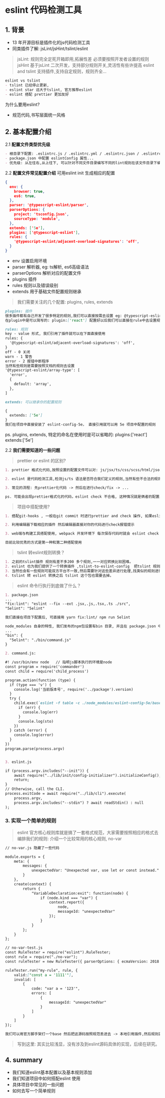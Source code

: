 # eslint 代码检测工具

## 1. 背景

- 13 年开源目标是插件化的js代码检测工具
- 同类插件了解: jsLint/jsHint/tslint/eslint

> jsLint: 规则完全定死开箱即用,拓展性差 必须要按照开发者设置的规则
> jsHint 基于jsLint 二次开发，支持部分规则开关,灵活性有些许提高
> eslint and tslint 支持插件,支持自定规则，规则齐全...

```md
eslint vs tslint
- tslint 已经停止更新,
- eslint star 远大于tslint, 官方推荐eslint 
- eslint 搭配 prettier 更加友好
```

为什么要用eslint?

- 规范代码,书写层面统一风格

## 2. 基本配置介绍

2.1 **配置文件类型优先级**

```md
- 根目录下配置: .eslintrc.js / .eslintrc.yml / .eslintrc.json / .eslintrc
- package.json 中配置 eslintConfig 属性...
- 优先级: 从左往右,从上往下, 可以针对不同文件目录编写不同的lint规则在该文件目录下编写自己的规则（root: true）, 规则存在的意义针对一个项目而言应该是统一的 
```

2.2 **配置文件常见配置介绍**
可用eslint init 生成相应的配置

``` json
{
  env: {
    browser: true,
    es6: true, 
  },
  parser: '@typescript-eslint/parser',
  parserOptions: {
    project: 'tsconfig.json',
    sourceType: 'module',
  },
  extends: ['5e'],
  plugins: ['@typescript-eslint'],
  rules: {
    '@typescript-eslint/adjacent-overload-signatures': 'off',
  }
}
```

- env               设置启用环境
- parser            解析器, eg: ts解析, es6高级语法
- parserOptions     解析对应的配置文件
- plugins           插件
- rules             规则以及错误级别
- extends           用于基础文件配置规则继承

> 我们需要关注的几个配置: plugins, rules, extends

```md
plugins: 插件 
很多插件都有自己开发了很多特定的规则,我们可以直接按需去设置 eg: @typescript-eslint / eslint-plugin-react
在plugin中是可以简写的: plugin:['react'] 配置好以后我们可以直接在rule中去设置规则以及规则级别
```

```md
rules: 规则 
key - value 形式, 我们引用了插件就可以在下面直接使用
rules: {
  '@typescript-eslint/adjacent-overload-signatures': 'off',
}
off - 0 关闭
warn - 1 警告
error - 2 报错中断程序
当然有些规则是需要按照文档的规则去设置
'@typescript-eslint/array-type': [
  'error',
  {
    default: 'array',
  },
]
```

```md
extends: 可以继承你的配置规则

{
  extends: ['5e']
}
我们在项目中直接安装了 eslint-config-5e， 直接引用就可以用 5e 项目中配置的规则

```

ps. plugins, extends, 特定的命名在使用时是可以省略的: plugins:['react']   extends:['5e']

2.2 **我们需要知道的一些问题**

> prettier or eslint 的区别?

```md
1. prettier 格式化代码,按照设置的配置文件可以对: js/jsx/ts/css/scss/html/json/markdowm/yaml ... 我们一般用这个插件对我们的js/ts按照配置去格式化,他的侧重点是格式化。

2. eslint 是代码检测工具,检测js/ts 语法是否符合我们定义的规则,当然有些不合法的规则 eslint是可以有修复功能(fix) 他的侧重点是check code or fix,（虽然eslint 是具有fix 功能但是也一些规则他是修复不了的）

3. 常见的流程: 先prettier化代码 -> 然后在进行check/fix -> ...

ps. 可能会出现prettier格式化的代码，eslint check 不合格, 这种情况就是俩者的配置出现了冲突 一般情况下我们添加 prettier/eslint 需要去check 俩者是否出现了小冲突。 
```

> 项目中搭配使用?

```md
1. 搭配git-hooks , 一般在git commit 时进行prettier and check 操作, 如果eslint 检测出规则不合法就会中断 git cimmit 操作

2. 利用编辑器下载相应的插件 然后编辑器直接对你的代码进行check报错提示

3. web端与构建工具搭配使用, webpack 开发环境下 每次保存代码时就会 eslint check 代码， 中断webpack dev server 过程

目前比较优秀的方式是第一种和第二种搭配使用
```

> tslint 转eslint规则转换？

```md
1. 之前的tslint插件 规则有差不多200 多个规则,一一对应转换比较困难。 
2. eslint 也为我们提供了一个转换插件 ,tslint-to-eslint-config  把tslint 规则转换为相应的eslint规则
3. 当然也会有一些规则可能双方平台不一致,然后需要针对这些差异进行处理,找类似的规则进行代替/或者进行移除。
4. tslint 转 eslint 转换之后 tslint 这个包也需要去掉。
```

> eslint 命令行执行到底做了什么？

```md
1. package.json
...
"fix:lint": "eslint --fix --ext .jsx,.js,.tsx,.ts ./src",
"5elint": "5elint"

我们直接在项目下配置后, 可直接用 yarn fix:lint/ npm run 5elint 

node_modules 自身的特性, 我们发布的npm包设置有bin 目录, 并且在 package.json 中设置:   
...
"bin": {
  "5elint": "./bin/command.js"
}

2. command.js:

#! /usr/bin/env node   // 指明js脚本执行的环境是node
const program = require('commander')
const child = require('child_process')

program.action(function (type) {
  if (type === 'v') {
    console.log('当前版本号', require('../package').version)
  }
  try {
    child.exec(`eslint -f table -c ./node_modules/eslint-config-5e/base.js --ext .jsx,.js,.tsx,.ts ${process.cwd()}`, function (err, sto) {
      if (err) {
        console.log(err)
      }
      console.log(sto)
    })
  } catch (error) {
    console.log(error)
  }
})
program.parse(process.argv)


3. eslint.js

if (process.argv.includes("--init")) {
    await require("../lib/init/config-initializer").initializeConfig();
    return;
}
// Otherwise, call the CLI.
process.exitCode = await require("../lib/cli").execute(
    process.argv,
    process.argv.includes("--stdin") ? await readStdin() : null
);

```

### 3. 实现一个简单的规则

> eslint 官方核心规则库就是搞了一套格式规范，大家需要按照相应的格式去编排我们的规则: 介绍一个比较常用的核心规则, no-var

```md
// no-var.js 隐藏了一些代码

module.exports = {
    meta: {
        messages: {
            unexpectedVar: "Unexpected var, use let or const instead."
        }
    },
    create(context) {
        return {
            "VariableDeclaration:exit": function(node) {
                if (node.kind === "var") {
                    context.report({
                        node,
                        messageId: "unexpectedVar"
                    });
                }
            }
        };
    }
};

// no-var-test.js
const RuleTester = require("eslint").RuleTester;
const rule = require("./no-var");
const ruleTester = new RuleTester({ parserOptions: { ecmaVersion: 2018 } });

ruleTester.run("my-rule", rule, {
    valid:["const a = '1111'"],
    invalid: [
        {
            code: "var a = '123'",
            errors: [
                {
                    messageId: "unexpectedVar"
                }
            ]
        }
    ]
});

我们可以用官方脚手架打一个base 然后把这源码按照规范丢进去 -> 本地引用插件,然后规则就可以直接使用  'eslint-plugins-onion/no-new-var': 'error'
```

> 写到这里: 其实比较浅显，没有涉及到eslint源码具体的实现，后续在研究。

## 4. summary

- 我们知道eslint基本配置以及基本规则添加
- 我们知道项目中如何搭配eslint 使用
- 具体项目中常见的一些问题
- 如何去写一个简单规则
